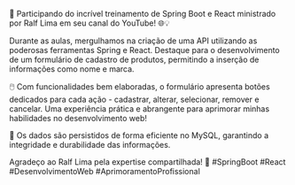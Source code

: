 🚀 Participando do incrível treinamento de Spring Boot e React ministrado por Ralf Lima em seu canal do YouTube! 🌐💡


Durante as aulas, mergulhamos na criação de uma API utilizando as poderosas ferramentas Spring e React. Destaque para o desenvolvimento de um formulário de cadastro de produtos, permitindo a inserção de informações como nome e marca.

🖱️ Com funcionalidades bem elaboradas, o formulário apresenta botões dedicados para cada ação - cadastrar, alterar, selecionar, remover e cancelar. Uma experiência prática e abrangente para aprimorar minhas habilidades no desenvolvimento web!

💾 Os dados são persistidos de forma eficiente no MySQL, garantindo a integridade e durabilidade das informações.


Agradeço ao Ralf Lima pela expertise compartilhada! 🙌 #SpringBoot #React #DesenvolvimentoWeb #AprimoramentoProfissional
